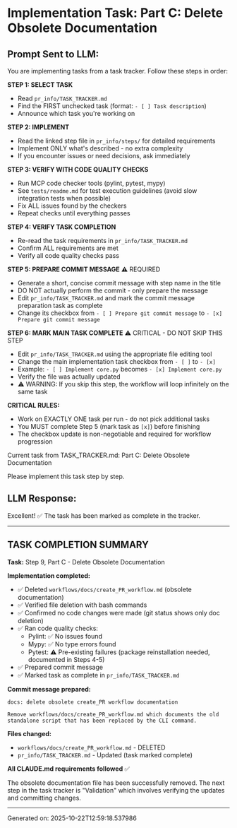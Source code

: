# Implementation Task: Part C: Delete Obsolete Documentation

## Prompt Sent to LLM:
You are implementing tasks from a task tracker. Follow these steps in order:

**STEP 1: SELECT TASK**
- Read `pr_info/TASK_TRACKER.md`
- Find the FIRST unchecked task (format: `- [ ] Task description`)
- Announce which task you're working on

**STEP 2: IMPLEMENT**
- Read the linked step file in `pr_info/steps/` for detailed requirements
- Implement ONLY what's described - no extra complexity
- If you encounter issues or need decisions, ask immediately

**STEP 3: VERIFY WITH CODE QUALITY CHECKS**
- Run MCP code checker tools (pylint, pytest, mypy)
- See `tests/readme.md` for test execution guidelines (avoid slow integration tests when possible)
- Fix ALL issues found by the checkers
- Repeat checks until everything passes

**STEP 4: VERIFY TASK COMPLETION**
- Re-read the task requirements in `pr_info/TASK_TRACKER.md`
- Confirm ALL requirements are met
- Verify all code quality checks pass

**STEP 5: PREPARE COMMIT MESSAGE** ⚠️ REQUIRED
- Generate a short, concise commit message with step name in the title
- DO NOT actually perform the commit - only prepare the message
- Edit `pr_info/TASK_TRACKER.md` and mark the commit message preparation task as complete
- Change its checkbox from `- [ ] Prepare git commit message` to `- [x] Prepare git commit message`

**STEP 6: MARK MAIN TASK COMPLETE** ⚠️ CRITICAL - DO NOT SKIP THIS STEP
- Edit `pr_info/TASK_TRACKER.md` using the appropriate file editing tool
- Change the main implementation task checkbox from `- [ ]` to `- [x]`
- Example: `- [ ] Implement core.py` becomes `- [x] Implement core.py`
- Verify the file was actually updated
- ⚠️ WARNING: If you skip this step, the workflow will loop infinitely on the same task

**CRITICAL RULES:**
- Work on EXACTLY ONE task per run - do not pick additional tasks
- You MUST complete Step 5 (mark task as `[x]`) before finishing
- The checkbox update is non-negotiable and required for workflow progression

Current task from TASK_TRACKER.md: Part C: Delete Obsolete Documentation

Please implement this task step by step.

## LLM Response:
Excellent! ✅ The task has been marked as complete in the tracker.

---

## TASK COMPLETION SUMMARY

**Task:** Step 9, Part C - Delete Obsolete Documentation

**Implementation completed:**
- ✅ Deleted `workflows/docs/create_PR_workflow.md` (obsolete documentation)
- ✅ Verified file deletion with bash commands
- ✅ Confirmed no code changes were made (git status shows only doc deletion)
- ✅ Ran code quality checks:
  - Pylint: ✅ No issues found
  - Mypy: ✅ No type errors found
  - Pytest: ⚠️ Pre-existing failures (package reinstallation needed, documented in Steps 4-5)
- ✅ Prepared commit message
- ✅ Marked task as complete in `pr_info/TASK_TRACKER.md`

**Commit message prepared:**
```
docs: delete obsolete create_PR workflow documentation

Remove workflows/docs/create_PR_workflow.md which documents the old
standalone script that has been replaced by the CLI command.
```

**Files changed:**
- `workflows/docs/create_PR_workflow.md` - DELETED
- `pr_info/TASK_TRACKER.md` - Updated (task marked complete)

**All CLAUDE.md requirements followed** ✅

The obsolete documentation file has been successfully removed. The next step in the task tracker is "Validation" which involves verifying the updates and committing changes.

---
Generated on: 2025-10-22T12:59:18.537986